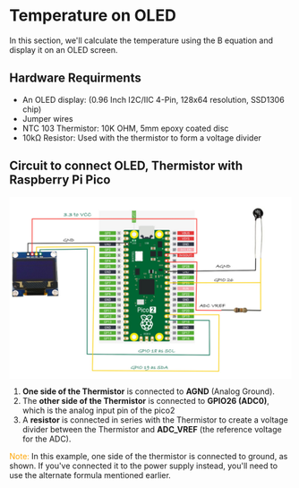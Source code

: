 # Temperature on OLED

In this section, we'll calculate the temperature using the B equation and display it on an OLED screen.

## Hardware Requirments

- An OLED display: (0.96 Inch I2C/IIC 4-Pin, 128x64 resolution, SSD1306 chip)
- Jumper wires
- NTC 103 Thermistor: 10K OHM, 5mm epoxy coated disc
- 10kΩ Resistor: Used with the thermistor to form a voltage divider 

## Circuit to connect OLED, Thermistor with Raspberry Pi Pico

<img style="display: block; margin: auto;" alt="pico2" src="../images/thermistor-pico-oled-circuit.jpg"/>

1. **One side of the Thermistor** is connected to **AGND** (Analog Ground).
2. The **other side of the Thermistor** is connected to **GPIO26 (ADC0)**, which is the analog input pin of the pico2
3. A **resistor** is connected in series with the Thermistor to create a voltage divider between the Thermistor and **ADC_VREF** (the reference voltage for the ADC).

<span style="color:orange">Note:</span> In this example, one side of the thermistor is connected to ground, as shown. If you've connected it to the power supply instead, you'll need to use the alternate formula mentioned earlier.
